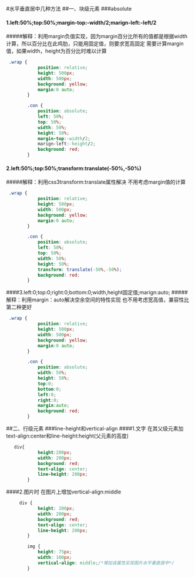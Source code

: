 #水平垂直居中几种方法
##一、块级元素
###absolute
#### 1.left:50%;top:50%;margin-top:-width/2;marign-left:-left/2
#####解释：利用margin负值实现，因为margin百分比所有的值都是根据width计算，所以百分比在此鸡肋，只能用固定值，则要求宽高固定
需要计算margin值，如果width，height为百分比时难以计算
```css
 .wrap {
            position: relative;
            height: 500px;
            width: 500px;
            background: yellow;
            margin:0 auto;
        }

        .con {
            position: absolute;
            left: 50%;
            top: 50%;
            width: 50%;
            height: 50%;
            margin-top:-width/2;
            marign-left:-height/2;
            background: red;
        }
```
#### 2.left:50%;top:50%;transform:translate(-50%,-50%)
#####解释：利用css3transform:translate属性解决
不用考虑margin值的计算

```css
 .wrap {
            position: relative;
            height: 500px;
            width: 500px;
            background: yellow;
            margin:0 auto;
        }

        .con {
            position: absolute;
            left: 50%;
            top: 50%;
            width: 50%;
            height: 50%;
            transform: translate(-50%,-50%);
            background: red;
        }
```
####3.left:0;top:0;right:0;bottom:0;width,height固定值;marign:auto;
#####解释：利用margin：auto解决空余空间的特性实现
也不用考虑宽高值，兼容性比第二种更好
```css
 .wrap {
            position: relative;
            height: 500px;
            width: 500px;
            background: yellow;
            margin:0 auto;
        }

        .con {
            position: absolute;
            width: 50%;
            height: 50%;
            top:0;
            bottom:0;
            left:0;
            right:0;
            margin:auto;
            background: red;
        }
```
##二、行级元素
###line-height和vertical-align
####1.文字  在其父级元素加text-align:center和line-height:height(父元素的高度)
```css
   div{
            height:200px;
            width: 200px;
            background: red;
            text-align: center;
            line-height: 200px;
        }
```
####2.图片时 在图片上增加vertical-align:middle
```css
     div {
            height: 200px;
            width: 200px;
            background: red;
            text-align: center;
            line-height: 200px;
        }

        img {
            height: 75px;
            width: 100px;
            vertical-align: middle;/*增加该属性实现图片水平垂直居中*/
        }
```